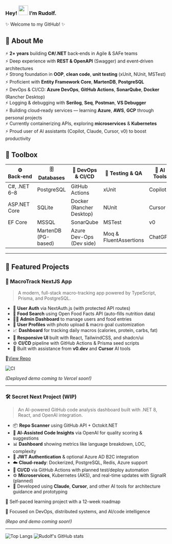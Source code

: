 ### Hey! <img src="https://media.tenor.com/Wx9IEmZZXSoAAAAi/hi.gif" width="30px">  I’m Rudolf.

✨ Welcome to my GitHub! ✨

## 🚀 About Me

⚡ **2+ years** building **C#/.NET** back‑ends in Agile & SAFe teams  
⚡ Deep experience with **REST & OpenAPI** (Swagger) and event‑driven architectures  
⚡ Strong foundation in **OOP**, **clean code**, **unit testing** (xUnit, NUnit, MSTest)  
⚡ Proficient with **Entity Framework Core**, **MartenDB**, **PostgreSQL**  
⚡ DevOps & CI/CD: **Azure DevOps**, **GitHub Actions**, **SonarQube**, **Docker** (Rancher Desktop)  
⚡ Logging & debugging with **Serilog**, **Seq**, **Postman**, **VS Debugger**  
⚡ Building cloud‑ready services — learning **Azure**, **AWS**, **GCP** through personal projects  
⚡ Currently containerizing APIs, exploring **microservices** & **Kubernetes**  
⚡ Proud user of AI assistants (Copilot, Claude, Cursor, v0) to boost productivity

## 🧰 Toolbox

| ⚙️ Back‑end           | 🗄️ Databases       | 🚀 DevOps & CI/CD         | 🧪 Testing & QA      | 🤖 AI Tools                  | 
|-----------------------|---------------------|---------------------------|-----------------------|------------------------------|
| C#, .NET 6–8          | PostgreSQL          | GitHub Actions            | xUnit                 | Copilot                      |
| ASP.NET Core          | SQLite              | Docker (Rancher Desktop)  | NUnit                 | Cursor                       |
| EF Core               | MSSQL               | SonarQube                 | MSTest                | v0                           |
|                       | MartenDB (PG-based) | Azure Dev-Ops (Dev side)  | Moq & FluentAssertions| ChatGPT                      |

---

## 📂 Featured Projects

### 🔗 MacroTrack NextJS App

> A modern, full-stack macro-tracking app powered by TypeScript, Prisma, and PostgreSQL.

- 🔐 **User Auth** via NextAuth.js (with protected API routes)
- 🍱 **Food Search** using Open Food Facts API (auto-fills nutrition data)
- 🧑‍💼 **Admin Dashboard** to manage users and food entries
- 👤 **User Profiles** with photo upload & macro goal customization
- 📈 **Dashboard** for tracking daily macros (calories, protein, carbs, fat)
- 🎨 **Responsive UI** built with React, TailwindCSS, and shadcn/ui
- ⚙️ **CI/CD** pipeline with GitHub Actions & Prisma seed scripts
- 🤖 Built with assistance from **v0.dev** and **Cursor** AI tools

📁[View Repo](https://github.com/RudolfKay/Macro-Tracker-NextJS-App)

![CI](https://github.com/RudolfKay/Macro-Tracker-NextJS-App/actions/workflows/ci-workflow.yml/badge.svg)

*(Deployed demo coming to Vercel soon!)*

---

### 🛠️ Secret Next Project (WIP)

> An AI-powered GitHub code analysis dashboard built with .NET 8, React, and OpenAI integration.

- 📦 **Repo Scanner** using GitHub API + Octokit.NET
- 🧠 **AI‑Assisted Code Insights** via OpenAI for quality scoring & suggestions
- 📊 **Dashboard** showing metrics like language breakdown, LOC, complexity
- 🔐 **JWT Authentication** & optional Azure AD B2C integration
- ☁️ **Cloud-ready**: Dockerized, PostgreSQL, Redis, Azure support
- 🔁 **CI/CD** via GitHub Actions with planned test/deploy automation
- ⚙️ **Microservices**, Kubernetes (AKS), and real-time updates with SignalR (planned)
- 🤖 Developed using **Claude**, **Cursor**, and other AI tools for architecture guidance and prototyping

📅 Self-paced learning project with a 12-week roadmap

🧠 Focused on DevOps, distributed systems, and AI/code intelligence

*(Repo and demo coming soon!)*

---
![Top Langs](https://github-readme-stats.vercel.app/api/top-langs/?username=RudolfKay&theme=onedark)
![Rudolf's GitHub stats](https://github-readme-stats.vercel.app/api?username=RudolfKay&show_icons=true&theme=onedark)

<!--
**RudolfKay/RudolfKay** is a ✨ _special_ ✨ repository because its `README.md` (this file) appears on your GitHub profile.

Here are some ideas to get you started:

- 🔭 I’m currently working on ...
- 🌱 I’m currently learning ...
- 👯 I’m looking to collaborate on ...
- 🤔 I’m looking for help with ...
- 💬 Ask me about ...
- 📫 How to reach me: ...
- 😄 Pronouns: ...
- ⚡ Fun fact: ...
-->
